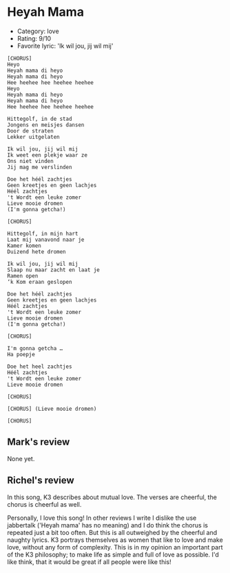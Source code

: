 # Heyah Mama

 * Category: love
 * Rating: 9/10
 * Favorite lyric: 'Ik wil jou, jij wil mij'

```
[CHORUS]
Heyo
Heyah mama di heyo
Heyah mama di heyo
Hee heehee hee heehee heehee
Heyo
Heyah mama di heyo
Heyah mama di heyo
Hee heehee hee heehee heehee

Hittegolf, in de stad
Jongens en meisjes dansen
Door de straten
Lekker uitgelaten

Ik wil jou, jij wil mij
Ik weet een plekje waar ze
Ons niet vinden
Jij mag me verslinden

Doe het héél zachtjes
Geen kreetjes en geen lachjes
Héél zachtjes
't Wordt een leuke zomer
Lieve mooie dromen
(I'm gonna getcha!)

[CHORUS]

Hittegolf, in mijn hart
Laat mij vanavond naar je
Kamer komen
Duizend hete dromen

Ik wil jou, jij wil mij
Slaap nu maar zacht en laat je
Ramen open
‘k Kom eraan geslopen

Doe het héél zachtjes
Geen kreetjes en geen lachjes
Héél zachtjes
't Wordt een leuke zomer
Lieve mooie dromen
(I'm gonna getcha!)

[CHORUS]

I'm gonna getcha …
Ha poepje

Doe het heel zachtjes
Héél zachtjes
't Wordt een leuke zomer
Lieve mooie dromen

[CHORUS]

[CHORUS] (Lieve mooie dromen)

[CHORUS]
```

## Mark's review

None yet.

## Richel's review

In this song, K3 describes about mutual love. The verses are cheerful,
the chorus is cheerful as well.

Personally, I love this song! In other reviews I write I dislike the use
jabbertalk ('Heyah mama' has no meaning) and I do think the chorus is
repeated just a bit too often. But this is all outweighed by the
cheerful and naughty lyrics. K3 portrays themselves as women that like
to love and make love, without any form of complexity. This is in my
opinion an important part of the K3 philosophy; to make life as simple
and full of love as possible. I'd like think, that it would be great if
all people were like this!